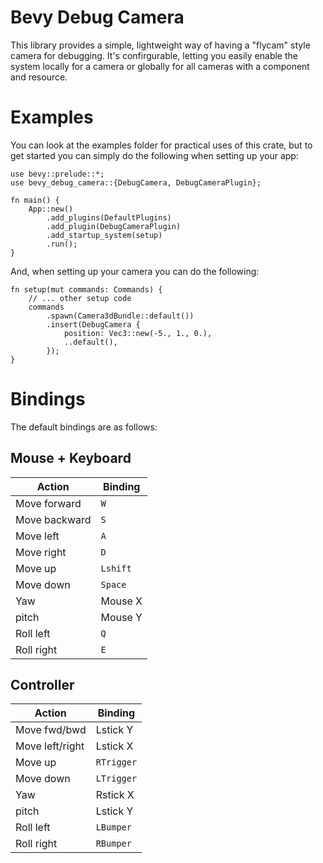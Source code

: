 # Bevy Debug Camera

This library provides a simple, lightweight way of having a "flycam" style camera for
debugging. It's confirgurable, letting you easily enable the system locally for a camera or
globally for all cameras with a component and resource.

# Examples

You can look at the examples folder for
practical uses of this crate, but to get started you can simply do the following when setting
up your app:

```
use bevy::prelude::*;
use bevy_debug_camera::{DebugCamera, DebugCameraPlugin};

fn main() {
    App::new()
        .add_plugins(DefaultPlugins)
        .add_plugin(DebugCameraPlugin)
        .add_startup_system(setup)
        .run();
}
```

And, when setting up your camera you can do the following:

```
fn setup(mut commands: Commands) {
    // ... other setup code
    commands
        .spawn(Camera3dBundle::default())
        .insert(DebugCamera {
            position: Vec3::new(-5., 1., 0.),
            ..default(),
        });
}
```

# Bindings

The default bindings are as follows:

## Mouse + Keyboard

| Action        | Binding  |
|---------------|----------|
| Move forward  | `W`      |
| Move backward | `S`      |
| Move left     | `A`      |
| Move right    | `D`      |
| Move up       | `Lshift` |
| Move down     | `Space`  |
| Yaw           | Mouse X  |
| pitch         | Mouse Y  |
| Roll left     | `Q`      |
| Roll right    | `E`      |

## Controller

| Action          | Binding    |
|-----------------|------------|
| Move fwd/bwd    | Lstick Y   |
| Move left/right | Lstick X   |
| Move up         | `RTrigger` |
| Move down       | `LTrigger` |
| Yaw             | Rstick X   |
| pitch           | Lstick Y   |
| Roll left       | `LBumper`  |
| Roll right      | `RBumper`  |
